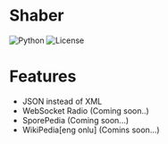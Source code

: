 # Shaber
![Python](https://img.shields.io/badge/Python-3.8%5E-blue.svg)
![License](https://img.shields.io/badge/license-MIT-green)
# Features
- JSON instead of XML
- WebSocket Radio (Coming soon..)
- SporePedia (Coming soon...)
- WikiPedia[eng onlu] (Comins soon...)
